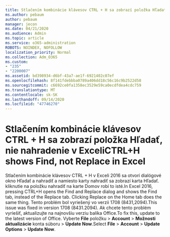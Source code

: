 ```yaml
---
title: Stlačením kombinácie klávesov CTRL + H sa zobrazí položka Hľadať, nie nahradenie v Exceli 2016
ms.author: pebaum
author: pebaum
manager: jecon
ms.date: 04/21/2020
ms.audience: Admin
ms.topic: article
ms.service: o365-administration
ROBOTS: NOINDEX, NOFOLLOW
localization_priority: Normal
ms.collection: Adm_O365
ms.custom:
- "235"
- "2200007"
ms.assetid: bd398934-d6bf-43a7-ae1f-6921402c07ef
ms.openlocfilehash: 8f141fdebbba0789a406dd18c56c16c9b2522d58
ms.sourcegitcommit: c6692ce0fa1358ec3529e59ca0ecdfdea4cdc759
ms.translationtype: MT
ms.contentlocale: sk-SK
ms.lasthandoff: 09/14/2020
ms.locfileid: "47746270"
---
```

# <a name="ctrlh-shows-find-not-replace-in-excel"></a><span data-ttu-id="055c5-102">Stlačením kombinácie klávesov CTRL + H sa zobrazí položka Hľadať, nie nahradenie v Exceli</span><span class="sxs-lookup"><span data-stu-id="055c5-102">CTRL+H shows Find, not Replace in Excel</span></span>

<span data-ttu-id="055c5-103">Stlačením kombinácie klávesov CTRL + H v Exceli 2016 sa otvorí dialógové okno Hľadať a nahradiť a namiesto karty nahradiť sa zobrazí karta Hľadať. kliknutie na položku nahradiť na karte Domov robí to isté.</span><span class="sxs-lookup"><span data-stu-id="055c5-103">In Excel 2016, pressing CTRL+H opens the Find and Replace dialog and shows the Find tab, instead of the Replace tab. Clicking Replace on the Home tab does the same thing.</span></span> <span data-ttu-id="055c5-104">Tento problém bol vyriešený vo verzii 1708 (8431,2094).</span><span class="sxs-lookup"><span data-stu-id="055c5-104">This issue was fixed in version 1708 (8431.2094).</span></span> <span data-ttu-id="055c5-105">Ak chcete tento problém vyriešiť, aktualizujte na najnovšiu verziu balíka Office.</span><span class="sxs-lookup"><span data-stu-id="055c5-105">To fix this, update to the latest version of Office.</span></span> <span data-ttu-id="055c5-106">Vyberte **File** položku \> **Account** \> **Možnosti aktualizácie** konta súboru \> **Update Now**.</span><span class="sxs-lookup"><span data-stu-id="055c5-106">Select **File** \> **Account** \> **Update Options** \> **Update Now**.</span></span>
  
